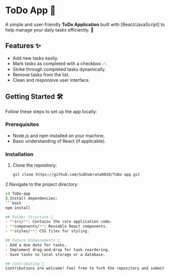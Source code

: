 # ToDo App 📝

A simple and user-friendly **ToDo Application** built with [React/JavaScript] to help manage your daily tasks efficiently. 🚀

## Features ✨
- Add new tasks easily.
- Mark tasks as completed with a checkbox ✅.
- Strike through completed tasks dynamically.
- Remove tasks from the list.
- Clean and responsive user interface.

## Getting Started 🛠️
Follow these steps to set up the app locally:

### Prerequisites
- Node.js and npm installed on your machine.
- Basic understanding of React (if applicable).

### Installation
1. Clone the repository:
   ```bash
   git clone https://github.com/Subhabrata0010/ToDo-app.git
2.Navigate to the project directory:
   ```bash
   cd ToDo-app
3.Install dependencies:
   ```bash
   npm install
 
## Folder Structure 📂
- **src/**: Contains the core application code.
  - **components/**: Reusable React components.
  - **styles/**: CSS files for styling.

## Future Enhancements 🚀
- Add a due date for tasks.
- Implement drag-and-drop for task reordering.
- Save tasks to local storage or a database.

## Contributing 🤝
Contributions are welcome! Feel free to fork the repository and submit a pull request.
